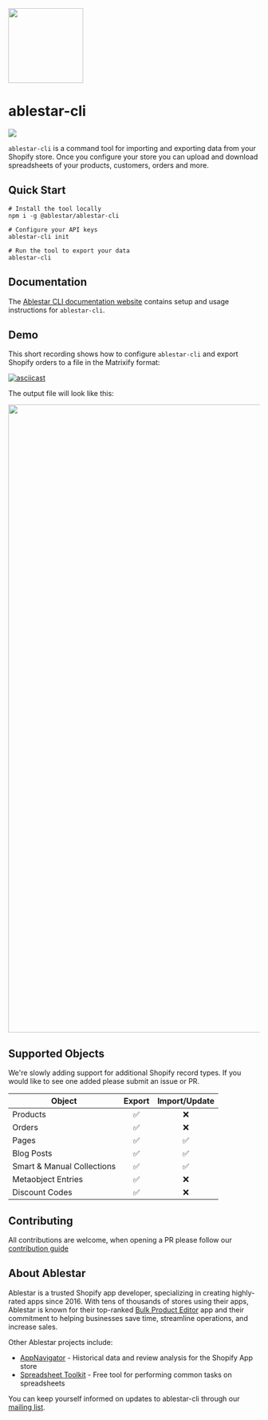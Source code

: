 <img src="https://static.ablestar.app/ablestar-cli/logo.png" width="150"/>


# ablestar-cli
<img src="https://img.shields.io/badge/License-AGPL-green.svg" />


`ablestar-cli` is a command tool for importing and exporting data from your Shopify store. Once you configure your store you can upload and download spreadsheets of your products, customers, orders and more.

## Quick Start


```
# Install the tool locally
npm i -g @ablestar/ablestar-cli    

# Configure your API keys
ablestar-cli init

# Run the tool to export your data
ablestar-cli
```

## Documentation

The [Ablestar CLI documentation website](https://cli.ablestar.com/) contains setup and usage instructions for `ablestar-cli`.

## Demo

This short recording shows how to configure `ablestar-cli` and export Shopify orders to a file in the Matrixify format:

[![asciicast](https://asciinema.org/a/589699.svg?t=0)](https://asciinema.org/a/589699)

The output file will look like this:

<img src="https://static.ablestar.app/ablestar-cli/Shopify Order Export.png" width="1258"/>

## Supported Objects

We're slowly adding support for additional Shopify record types. If you would like to see one added please submit an issue or PR.

| Object     | Export | Import/Update |
|-------------|:--------:|:--------:|
| Products   | ✅       | ❌       |
| Orders   | ✅       | ❌       |
| Pages | ✅     | ✅       |
| Blog Posts | ✅     | ✅       |
| Smart & Manual Collections | ✅     | ✅      |
| Metaobject Entries | ✅     | ❌      |
| Discount Codes | ✅     | ❌      |

## Contributing

All contributions are welcome, when opening a PR please follow our [contribution guide](https://github.com/ablestar/ablestar-cli/blob/main/CONTRIBUTING.md)

## About Ablestar

Ablestar is a trusted Shopify app developer, specializing in creating highly-rated apps since 2016. With tens of thousands of stores using their apps, Ablestar is known for their top-ranked [Bulk Product Editor](https://apps.shopify.com/bulk-product-editor?utm_source=ablestar-cli&utm_medium=readme&utm_campaign=ablestar-cli) app and their commitment to helping businesses save time, streamline operations, and increase sales.

Other Ablestar projects include:

- [AppNavigator](https://appnavigator.io/) - Historical data and review analysis for the Shopify App store
- [Spreadsheet Toolkit](https://spreadsheettoolkit.com) - Free tool for performing common tasks on spreadsheets

You can keep yourself informed on updates to ablestar-cli through our [mailing list](https://confirmsubscription.com/h/y/5C2D5BEBF1A3998F).